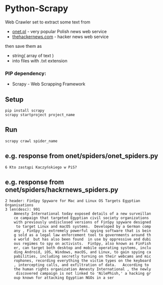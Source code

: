 # Python-Scrapy
Web Crawler set to extract some text from 
* [onet.pl](https://www.onet.pl) - very popular Polish news web service
* [thehackernews.com](https://thehackernews.com) - hacker news web service

then save them as 
* string( array of text ) 
* into files with .txt extension

### PIP dependency:
* Scrapy - Web Scrapping Framework

## Setup
```
pip install scrapy
scrapy startproject project_name
```

## Run
```
scrapy crawl spider_name
```

## e.g. response from onet/spiders/onet_spiders.py
```
6 Kto zastąpi Kaczyńskiego w PiS?
```

## e.g. response from onet/spiders/hackrnews_spiders.py
```
2 header: FinSpy Spyware for Mac and Linux OS Targets Egyptian Organisations
3 len(desc): 991
    Amnesty International today exposed details of a new surveillan
    ce campaign that targeted Egyptian civil society organizations 
    with previously undisclosed versions of FinSpy spyware designed
     to target Linux and macOS systems.  Developed by a German comp
    any , FinSpy is extremely powerful spying software that is bein
    g sold as a legal law enforcement tool to governments around th
    e world  but has also been found  in use by oppressive and dubi
    ous regimes to spy on activists.  FinSpy, also known as FinFish
    er, can target both desktop and mobile operating systems, inclu
    ding Android, iOS, Windows, macOS, and Linux, to gain spying ca
    pabilities, including secretly turning on their webcams and mic
    rophones, recording everything the victim types on the keyboard
    , intercepting calls, and exfiltration of data.   According to 
    the human rights organization Amnesty International , the newly
     discovered campaign is not linked to 'NilePhish,' a hacking gr
    oup known for attacking Egyptian NGOs in a ser
```
